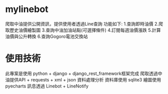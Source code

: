 # mylinebot
爬取中油提供公開資訊，提供使用者透過Line查詢
功能如下:
1.查詢即時油價
2.爬取歷史油價繪製圖
3.查詢中油加油站點(可選擇條件)
4.訂閱每週油價漲跌
5.計算油價與公升轉換
6.查詢Gogoro電池交換站

# 使用技術
此專案是使用 python + django + django_rest_framework框架完成
爬取透過中油提供API + requests + xml + json 資料處理分析
資料庫使用 sqlite3
繪圖使用 pyecharts
訊息透過 Linebot + LineNotify


